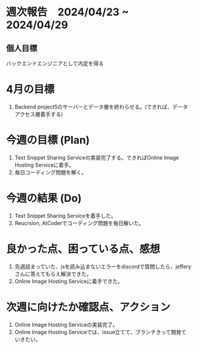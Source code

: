 # 週次報告　2024/04/23 ~ 2024/04/29

## 個人目標
バックエンドエンジニアとして内定を得る

# 4月の目標
1. Backend project5のサーバーとデータ層を終わらせる。(できれば、データアクセス層着手する)

# 今週の目標 (Plan)
1. Text Snippet Sharing Serviceの実装完了する。できればOnline Image Hosting Serviceに着手。
2. 毎日コーディング問題を解く。

# 今週の結果 (Do)
1. Text Snippet Sharing Serviceを着手した。
2. Reucrsion, AtCoderでコーディング問題を毎日解いた。

# 良かった点、困っている点、感想
1. 先週詰まっていた、jsを読み込まないエラーをdiscordで質問したら、jefferyさんに答えてもらえ解決できた。
2. Online Image Hosting Serviceに着手できた。
 
# 次週に向けたか確認点、アクション
1. Online Image Hosting Serviceの実装完了。
2. Online Image Hosting Serviceでは、issue立てて、ブランチきって開発ていきたい。